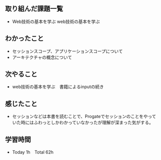 ## 取り組んだ課題一覧  
- Web技術の基本を学ぶ web技術の基本を学ぶ
## わかったこと  
- セッションスコープ、アプリケーションスコープについて
- アーキテクチャの概念について
## 次やること  
- web技術の基本を学ぶ　書籍によるinputの続き
## 感じたこと  
- セッションなどは本書を読むことで、Progateでセッションのことをやっていた時にはふわっとしかわかっていなかったが理解が深まった気がする。
## 学習時間  
- Today 1h　Total 62h
